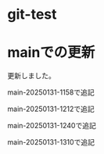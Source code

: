 # git-test

# mainでの更新
更新しました。

main-20250131-1158で追記

main-20250131-1212で追記

main-20250131-1240で追記

main-20250131-1310で追記

